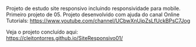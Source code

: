 Projeto de estudo site responsivo incluindo responsividade para mobile. Primeiro projeto de 05.
Projeto desenvolvido com ajuda do canal Online Tutorials: https://www.youtube.com/channel/UCbwXnUipZsLfUckBPsC7Jog 

Veja o projeto concluído aqui: https://cleitontorres.github.io/SiteResponsivo01/
